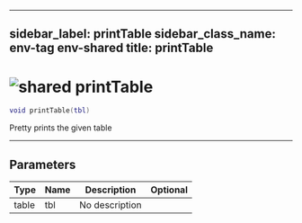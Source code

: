 ---
sidebar_label: printTable
sidebar_class_name: env-tag env-shared
title: printTable
------

# <img src='/img/wiki/shared.png' alt='shared' classname='env-tag' /> printTable

```lua
void printTable(tbl)
```

Pretty prints the given table<br/>

-----------------
## Parameters

| Type   | Name | Description | Optional |
| ------ | ---- | ----------- | -------: |
| table | tbl | No description |   |

